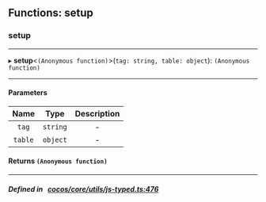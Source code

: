## Functions: setup

### setup


___
▸ **setup**<`(Anonymous function)`\>(`tag: string, table: object`): `(Anonymous function)`
___


#### Parameters

| Name | Type | Description |
| :------: | :------: | :------: |
| `tag` | `string` | - |
| `table` | `object` | - |

#### Returns `(Anonymous function)` 
___


##### Defined in &nbsp;   [cocos/core/utils/js-typed.ts:476](https://github.com/cocos-creator/engine/blob/c7bf6b8a9/cocos/core/utils/js-typed.ts#L476)&nbsp;
